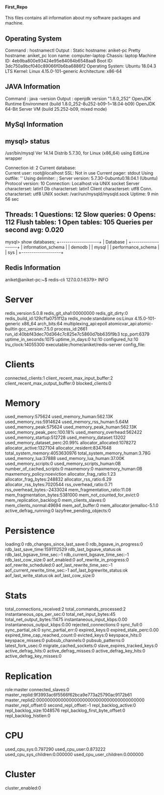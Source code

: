 #### First_Repo
This files contains all information about my software packages and machine. 
## Operating System 
Command : hostnamectl
Output : Static hostname: aniket-pc
Pretty hostname: aniket_pc
Icon name: computer-laptop
Chassis: laptop
Machine ID: 4eb9ba800e93424e95e84084b6548aa8
Boot ID: 3dc750a9bcf040c89066f0b6ba6886f2
Operating System: Ubuntu 18.04.3 LTS
Kernel: Linux 4.15.0-101-generic
Architecture: x86-64
## JAVA Information
Command : java -version
Output : openjdk version "1.8.0_252"
OpenJDK Runtime Environment (build 1.8.0_252-8u252-b09-1~18.04-b09)
OpenJDK 64-Bit Server VM (build 25.252-b09, mixed mode)
## MySql Information
mysql> status
--------------
/usr/bin/mysql  Ver 14.14 Distrib 5.7.30, for Linux (x86_64) using  EditLine wrapper

Connection id:		2
Current database:	
Current user:		root@localhost
SSL:			Not in use
Current pager:		stdout
Using outfile:		''
Using delimiter:	;
Server version:		5.7.30-0ubuntu0.18.04.1 (Ubuntu)
Protocol version:	10
Connection:		Localhost via UNIX socket
Server characterset:	latin1
Db     characterset:	latin1
Client characterset:	utf8
Conn.  characterset:	utf8
UNIX socket:		/var/run/mysqld/mysqld.sock
Uptime:			9 min 56 sec

Threads: 1  Questions: 12  Slow queries: 0  Opens: 112  Flush tables: 1  Open tables: 105  Queries per second avg: 0.020
--------------

mysql> show databases;
+--------------------+
| Database           |
+--------------------+
| information_schema |
| demodb             |
| mysql              |
| performance_schema |
| sys                |
+--------------------+
## Redis Information
aniket@aniket-pc:~$ redis-cli
127.0.0.1:6379> INFO
# Server
redis_version:5.0.8
redis_git_sha1:00000000
redis_git_dirty:0
redis_build_id:129cf1a0751f12a
redis_mode:standalone
os:Linux 4.15.0-101-generic x86_64
arch_bits:64
multiplexing_api:epoll
atomicvar_api:atomic-builtin
gcc_version:7.5.0
process_id:2661
run_id:40bbf43dec70d364c7c825e7c5860d7bb635f9b3
tcp_port:6379
uptime_in_seconds:1075
uptime_in_days:0
hz:10
configured_hz:10
lru_clock:14055300
executable:/home/aniket/redis-server
config_file:

# Clients
connected_clients:1
client_recent_max_input_buffer:2
client_recent_max_output_buffer:0
blocked_clients:0

# Memory
used_memory:575624
used_memory_human:562.13K
used_memory_rss:5914624
used_memory_rss_human:5.64M
used_memory_peak:575624
used_memory_peak_human:562.13K
used_memory_peak_perc:100.18%
used_memory_overhead:562422
used_memory_startup:512728
used_memory_dataset:13202
used_memory_dataset_perc:20.99%
allocator_allocated:1078272
allocator_active:1327104
allocator_resident:8347648
total_system_memory:4053630976
total_system_memory_human:3.78G
used_memory_lua:37888
used_memory_lua_human:37.00K
used_memory_scripts:0
used_memory_scripts_human:0B
number_of_cached_scripts:0
maxmemory:0
maxmemory_human:0B
maxmemory_policy:noeviction
allocator_frag_ratio:1.23
allocator_frag_bytes:248832
allocator_rss_ratio:6.29
allocator_rss_bytes:7020544
rss_overhead_ratio:0.71
rss_overhead_bytes:-2433024
mem_fragmentation_ratio:11.08
mem_fragmentation_bytes:5381000
mem_not_counted_for_evict:0
mem_replication_backlog:0
mem_clients_slaves:0
mem_clients_normal:49694
mem_aof_buffer:0
mem_allocator:jemalloc-5.1.0
active_defrag_running:0
lazyfree_pending_objects:0

# Persistence
loading:0
rdb_changes_since_last_save:0
rdb_bgsave_in_progress:0
rdb_last_save_time:1591112529
rdb_last_bgsave_status:ok
rdb_last_bgsave_time_sec:-1
rdb_current_bgsave_time_sec:-1
rdb_last_cow_size:0
aof_enabled:0
aof_rewrite_in_progress:0
aof_rewrite_scheduled:0
aof_last_rewrite_time_sec:-1
aof_current_rewrite_time_sec:-1
aof_last_bgrewrite_status:ok
aof_last_write_status:ok
aof_last_cow_size:0

# Stats
total_connections_received:2
total_commands_processed:2
instantaneous_ops_per_sec:0
total_net_input_bytes:45
total_net_output_bytes:11475
instantaneous_input_kbps:0.00
instantaneous_output_kbps:0.00
rejected_connections:0
sync_full:0
sync_partial_ok:0
sync_partial_err:0
expired_keys:0
expired_stale_perc:0.00
expired_time_cap_reached_count:0
evicted_keys:0
keyspace_hits:0
keyspace_misses:0
pubsub_channels:0
pubsub_patterns:0
latest_fork_usec:0
migrate_cached_sockets:0
slave_expires_tracked_keys:0
active_defrag_hits:0
active_defrag_misses:0
active_defrag_key_hits:0
active_defrag_key_misses:0

# Replication
role:master
connected_slaves:0
master_replid:9f3993ac6f5566f62bca9e773a25790ac9172b61
master_replid2:0000000000000000000000000000000000000000
master_repl_offset:0
second_repl_offset:-1
repl_backlog_active:0
repl_backlog_size:1048576
repl_backlog_first_byte_offset:0
repl_backlog_histlen:0

# CPU
used_cpu_sys:0.797290
used_cpu_user:0.873222
used_cpu_sys_children:0.000000
used_cpu_user_children:0.000000

# Cluster
cluster_enabled:0

